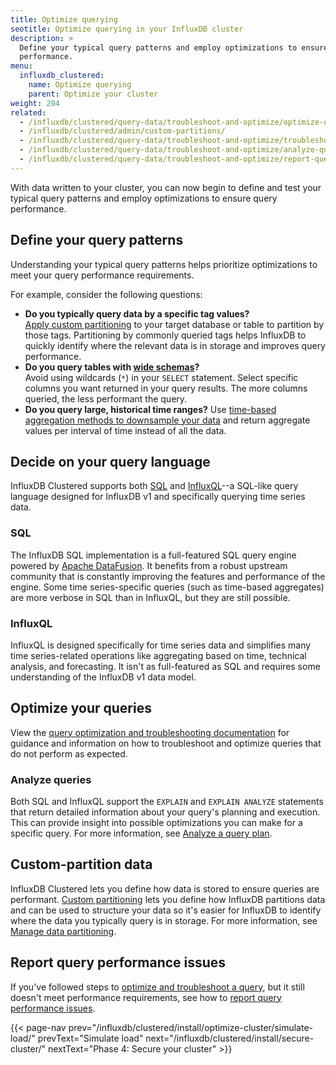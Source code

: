 ```yaml
---
title: Optimize querying
seotitle: Optimize querying in your InfluxDB cluster
description: >
  Define your typical query patterns and employ optimizations to ensure query
  performance.
menu:
  influxdb_clustered:
    name: Optimize querying
    parent: Optimize your cluster
weight: 204
related:
  - /influxdb/clustered/query-data/troubleshoot-and-optimize/optimize-queries/
  - /influxdb/clustered/admin/custom-partitions/
  - /influxdb/clustered/query-data/troubleshoot-and-optimize/troubleshoot/
  - /influxdb/clustered/query-data/troubleshoot-and-optimize/analyze-query-plan/
  - /influxdb/clustered/query-data/troubleshoot-and-optimize/report-query-performance-issues/
---
```


With data written to your cluster, you can now begin to define and test your
typical query patterns and employ optimizations to ensure query performance.

## Define your query patterns

Understanding your typical query patterns helps prioritize optimizations to meet your query performance requirements.

For example, consider the following questions:

- **Do you typically query data by a specific tag values?**  
  [Apply custom partitioning](/influxdb/clustered/admin/custom-partitions/) to
  your target database or table to partition by those tags. Partitioning by
  commonly queried tags helps InfluxDB to quickly identify where the relevant
  data is in storage and improves query performance.
- **Do you query tables with [wide schemas](/influxdb/clustered/write-data/best-practices/schema-design/#avoid-wide-schemas)?**  
  Avoid using wildcards (`*`) in your `SELECT` statement. Select specific
  columns you want returned in your query results. The more columns queried, the
  less performant the query.
- **Do you query large, historical time ranges?**
  Use [time-based aggregation methods to downsample your data](/influxdb/clustered/query-data/sql/aggregate-select/#downsample-data-by-applying-interval-based-aggregates) and return aggregate
  values per interval of time instead of all the data. 

## Decide on your query language

InfluxDB Clustered supports both [SQL](/influxdb/clustered/reference/sql/) and
[InfluxQL](/influxdb/clustered/reference/influxql/)--a SQL-like query language
designed for InfluxDB v1 and specifically querying time series data.

### SQL 

The InfluxDB SQL implementation is a full-featured SQL query engine powered by
[Apache DataFusion](https://datafusion.apache.org/). It benefits from a robust
upstream community that is constantly improving the features and performance
of the engine. Some time series-specific queries (such as time-based aggregates)
are more verbose in SQL than in InfluxQL, but they are still possible.

### InfluxQL

InfluxQL is designed specifically for time series data and simplifies many 
time series-related operations like aggregating based on time, technical
analysis, and forecasting. It isn't as full-featured as SQL and requires some
understanding of the InfluxDB v1 data model.

## Optimize your queries

View the [query optimization and troubleshooting documentation](/influxdb/clustered/query-data/troubleshoot-and-optimize/optimize-queries/)
for guidance and information on how to troubleshoot and optimize queries that do
not perform as expected.

### Analyze queries

Both SQL and InfluxQL support the `EXPLAIN` and `EXPLAIN ANALYZE` statements
that return detailed information about your query's planning and execution.
This can provide insight into possible optimizations you can make for a specific
query. For more information, see
[Analyze a query plan](/influxdb/clustered/query-data/troubleshoot-and-optimize/analyze-query-plan/).

## Custom-partition data

InfluxDB Clustered lets you define how data is stored to ensure queries are
performant. [Custom partitioning](/influxdb/clustered/admin/custom-partitions/)
lets you define how InfluxDB partitions data and can be used to structure your
data so it's easier for InfluxDB to identify where the data you typically query
is in storage. For more information, see
[Manage data partitioning](/influxdb/clustered/admin/custom-partitions/).

## Report query performance issues

If you've followed steps to [optimize and
troubleshoot a query](/influxdb/clustered/query-data/troubleshoot-and-optimize/optimize-queries/),
but it still doesn't meet performance requirements,
see how to [report query performance issues](/influxdb/clustered/query-data/troubleshoot-and-optimize/report-query-performance-issues/).

{{< page-nav prev="/influxdb/clustered/install/optimize-cluster/simulate-load/" prevText="Simulate load" next="/influxdb/clustered/install/secure-cluster/" nextText="Phase 4: Secure your cluster" >}}
